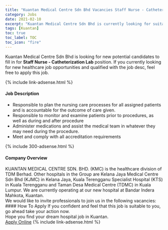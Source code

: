 ```yaml
---
title: "Kuantan Medical Centre Sdn Bhd Vacancies Staff Nurse - Catheterization Lab" 
category: Jobs 
date: 2021-02-10 
excerpt: "Kuantan Medical Centre Sdn Bhd is currently looking for suitable person to fill in the Staff Nurse - Catheterization Lab which positioned at Kuantan" 
tags: [Kuantan] 
toc: true 
toc_label: TOC 
toc_icon: "fire" 
--- 
```


<p>Kuantan Medical Centre Sdn Bhd is looking for new potential candidates to fill in for <b>Staff Nurse - Catheterization Lab</b> position. If you currently looking for new healthcare job opportunities and qualified with the job desc, feel free to apply this job.
</p>{% include link-adsense.html %} 
<div><div><h4>Job Description</h4></div><div><div><span><div><ul><li>Responsible to plan the nursing care processes for all assigned patients and is accountable for the outcome of care given.</li><li>Responsible to monitor and examine patients prior to procedures, as well as during and after procedure</li><li>Administer medications and assist the medical team in whatever they may need during the procedure.</li><li>Meet and comply with all accreditation requirements</li></ul></div></span></div></div></div> 
{% include 300-adsense.html %} 
<div><div><h4>Company Overview</h4></div><div><div><span><div><div>KUANTAN MEDICAL CENTRE SDN. BHD. (KMC) is the healthcare division of TDM Berhad. Other hospitals in the Group are Kelana Jaya Medical Centre Sdn Bhd (KJMC) in Kelana Jaya, Kuala Terengganu Specialist Hospital (KTS) in Kuala Terengganu and Taman Desa Medical Centre (TDMC) in Kuala Lumpur. We are currently operating at our new hospital at Bandar Indera Mahkota, Kuantan.</div>
<div>We would like to invite professionals to join us in the following vacancies:</div></div></span></div></div></div> 
#### How To Apply 
If you confident and feel that this job is suitable to you, go ahead take your action now. <br/> 
Hope you find your dream hospital job in Kuantan. <br/> 
<a href="https://www.jobstreet.com.my/en/job/staff-nurse-catheterization-lab-4469913?jobId=jobstreet-my-job-4469913" class="btn btn--warning" target="_blank" rel="nofollow noopenner">Apply Online</a> 
{% include link-adsense.html %} 